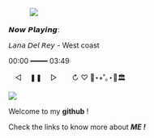 　　　![](https://i.postimg.cc/hjjwrKS6/image54.png)

𝙉𝙤𝙬 𝙋𝙡𝙖𝙮𝙞𝙣𝙜:

𝘓𝘢𝘯𝘢 𝘋𝘦𝘭 𝘙𝘦𝘺 - West coast 

00:00 ━━━━ 03:49

  ㅤ◁ㅤ ❚❚ ㅤ▷ ㅤㅤ↻﻿       ♡ 🎸⋆⭒˚｡⋆🎸🏛

![](https://i.postimg.cc/KvBZLDpL/a580f1de.gif)

Welcome to my **github** !

Check the links to know more about ***ME !***

